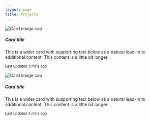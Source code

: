 ```yaml
---
layout: page
title: Projects
---
```


<div class="row">
  <div class="col-sm-6">
    <div class="card mb-3">
      <img class="card-img-top" src="../img/align_560x420.jpg" alt="Card image cap">
      <div class="card-body">
        <h5 class="card-title">Card title</h5>
        <p class="card-text">This is a wider card with supporting text below as a natural lead-in to additional content. This content is a little bit longer.</p>
        <p class="card-text"><small class="text-muted">Last updated 3 mins ago</small></p>
      </div>
    </div>
  </div>
  <div class="col-sm-6">
    <div class="card mb-3">
      <img class="card-img-top" src="../img/marine2_560x420.jpg" alt="Card image cap">
      <div class="card-body">
        <h5 class="card-title">Card title</h5>
        <p class="card-text">This is a wider card with supporting text below as a natural lead-in to additional content. This content is a little bit longer.</p>
        <p class="card-text"><small class="text-muted">Last updated 3 mins ago</small></p>
      </div>
    </div>
  </div>
</div>
